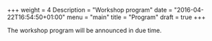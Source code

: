 +++
weight = 4
Description = "Workshop program"
date = "2016-04-22T16:54:50+01:00"
menu = "main"
title = "Program"
draft = true
+++

The workshop program will be announced in due time.
